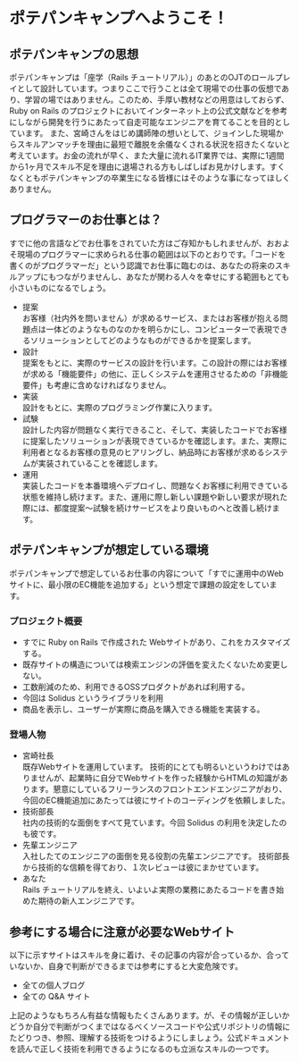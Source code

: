# ポテパンキャンプへようこそ！

## ポテパンキャンプの思想

ポテパンキャンプは「座学（Rails チュートリアル）」のあとのOJTのロールプレイとして設計しています。つまりここで行うことは全て現場での仕事の仮想であり、学習の場ではありません。このため、手厚い教材などの用意はしておらず、Ruby on Rails のプロジェクトにおいてインターネット上の公式文献などを参考にしながら開発を行うにあたって自走可能なエンジニアを育てることを目的としています。
また、宮崎さんをはじめ講師陣の想いとして、ジョインした現場からスキルアンマッチを理由に最短で離脱を余儀なくされる状況を招きたくないと考えています。お金の流れが早く、また大量に流れるIT業界では、実際に1週間から1ヶ月でスキル不足を理由に退場される方もしばしばお見かけします。すくなくともポテパンキャンプの卒業生になる皆様にはそのような事になってほしくありません。

## プログラマーのお仕事とは？

すでに他の言語などでお仕事をされていた方はご存知かもしれませんが、おおよそ現場のプログラマーに求められる仕事の範囲は以下のとおりです。「コードを書くのがプログラマーだ」という認識でお仕事に臨むのは、あなたの将来のスキルアップにもつながりませんし、あなたが関わる人々を幸せにする範囲もとても小さいものになるでしょう。

* 提案<br />
  お客様（社内外を問いません）が求めるサービス、またはお客様が抱える問題点は一体どのようなものなのかを明らかにし、コンピューターで表現できるソリューションとしてどのようなものができるかを提案します。
* 設計<br />
  提案をもとに、実際のサービスの設計を行います。この設計の際にはお客様が求める「機能要件」の他に、正しくシステムを運用させるための「非機能要件」も考慮に含めなければなりません。
* 実装<br />
  設計をもとに、実際のプログラミング作業に入ります。
* 試験<br />
  設計した内容が問題なく実行できること、そして、実装したコードでお客様に提案したソリューションが表現できているかを確認します。また、実際に利用者となるお客様の意見のヒアリングし、納品時にお客様が求めるシステムが実装されていることを確認します。
* 運用<br />
  実装したコードを本番環境へデプロイし、問題なくお客様に利用できている状態を維持し続けます。また、運用に際し新しい課題や新しい要求が現れた際には、都度提案〜試験を続けサービスをより良いものへと改善し続けます。

## ポテパンキャンプが想定している環境

ポテパンキャンプで想定しているお仕事の内容について「すでに運用中のWebサイトに、最小限のEC機能を追加する」という想定で課題の設定をしています。

### プロジェクト概要

* すでに Ruby on Rails で作成された Webサイトがあり、これをカスタマイズする。
* 既存サイトの構造については検索エンジンの評価を変えたくないため変更しない。
* 工数削減のため、利用できるOSSプロダクトがあれば利用する。
* 今回は Solidus というライブラリを利用
* 商品を表示し、ユーザーが実際に商品を購入できる機能を実装する。

### 登場人物

* 宮崎社長<br />
  既存Webサイトを運用しています。
  技術的にとても明るいというわけではありませんが、起業時に自分でWebサイトを作った経験からHTMLの知識があります。懇意にしているフリーランスのフロントエンドエンジニアがおり、今回のEC機能追加にあたっては彼にサイトのコーディングを依頼しました。
* 技術部長<br />
  社内の技術的な面倒をすべて見ています。今回 Solidus の利用を決定したのも彼です。
* 先輩エンジニア<br />
  入社したてのエンジニアの面倒を見る役割の先輩エンジニアです。
  技術部長から技術的な信頼を得ており、１次レビューは彼にまかせています。
* あなた<br />
  Rails チュートリアルを終え、いよいよ実際の業務にあたるコードを書き始めた期待の新人エンジニアです。

## 参考にする場合に注意が必要なWebサイト

以下に示すサイトはスキルを身に着け、その記事の内容が合っているか、合っていないか、自身で判断ができるまでは参考にすると大変危険です。

* 全ての個人ブログ
* 全ての Q&A サイト

上記のようなもちろん有益な情報もたくさんあります。が、その情報が正しいかどうか自分で判断がつくまではなるべくソースコードや公式リポジトリの情報にたどりつき、参照、理解する技術をつけるようにしましょう。公式ドキュメントを読んで正しく技術を利用できるようになるのも立派なスキルの一つです。
